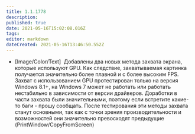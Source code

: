 ```yaml
---
title: 1.1.1778
description: 
published: true
date: 2021-05-16T15:02:08.016Z
tags: 
editor: markdown
dateCreated: 2021-05-16T13:46:50.552Z
---		
```

		
- [Image/Color/Text] &nbsp;Добавлены два новых метода захвата экрана, которые используют GPU. Как следствие, захватываемая картинка получается значительно более плавной и с более высоким FPS. Захват с использованием GPU протестирован только на версия Windows 8.1+, на Windows 7 может не работать или работать нестабильно в зависимости от версии драйверов. Доработки в части захвата были значительными, поэтому если встретите какие-то баги - прошу сообщать. После тестирования эти методы захвата станут основными, так как с точки зрения производительности и возможностей они значительно превосходят предыдущие (PrintWindow/CopyFromScreen)<br>&nbsp;
